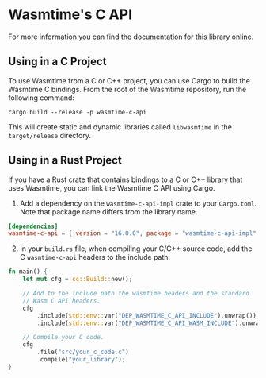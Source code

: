 # Wasmtime's C API

For more information you can find the documentation for this library
[online](https://bytecodealliance.github.io/wasmtime/c-api/).

## Using in a C Project

To use Wasmtime from a C or C++ project, you can use Cargo to build the Wasmtime C bindings. From the root of the Wasmtime repository, run the following command:

```
cargo build --release -p wasmtime-c-api
```

This will create static and dynamic libraries called `libwasmtime` in the `target/release` directory.

## Using in a Rust Project

If you have a Rust crate that contains bindings to a C or C++ library that uses Wasmtime, you can link the Wasmtime C API using Cargo.

1. Add a dependency on the `wasmtime-c-api-impl` crate to your `Cargo.toml`. Note that package name differs from the library name.

```toml
[dependencies]
wasmtime-c-api = { version = "16.0.0", package = "wasmtime-c-api-impl" }
```

2. In your `build.rs` file, when compiling your C/C++ source code, add the C `wasmtime-c-api` headers to the include path:

```rust
fn main() {
    let mut cfg = cc::Build::new();

    // Add to the include path the wasmtime headers and the standard
    // Wasm C API headers.
    cfg
        .include(std::env::var("DEP_WASMTIME_C_API_INCLUDE").unwrap());
        .include(std::env::var("DEP_WASMTIME_C_API_WASM_INCLUDE").unwrap());

    // Compile your C code.
    cfg
        .file("src/your_c_code.c")
        .compile("your_library");
}
```
